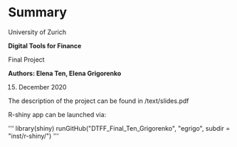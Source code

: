 # Summary
University of Zurich

**Digital Tools for Finance**

Final Project

**Authors: Elena Ten, Elena Grigorenko**

15. December 2020

The description of the project can be found in /text/slides.pdf

R-shiny app can be launched via:

'''
library(shiny)
runGitHub("DTFF_Final_Ten_Grigorenko", "egrigo", subdir = "inst/r-shiny/")
'''